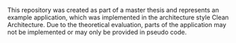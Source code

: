 This repository was created as part of a master thesis and represents an example application, which was implemented in the architecture style Clean Architecture.
Due to the theoretical evaluation, parts of the application may not be implemented or may only be provided in pseudo code.
